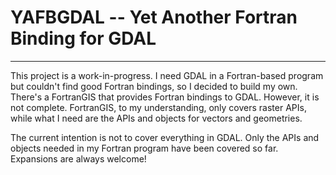# YAFBGDAL -- Yet Another Fortran Binding for GDAL
--------------------------------------------------

This project is a work-in-progress. I need GDAL in a Fortran-based program but couldn't find good Fortran bindings, so I decided to build my own. There's a FortranGIS that provides Fortran bindings to GDAL. However, it is not complete. FortranGIS, to my understanding, only covers raster APIs, while what I need are the APIs and objects for vectors and geometries.

The current intention is not to cover everything in GDAL. Only the APIs and objects needed in my Fortran program have been covered so far. Expansions are always welcome!
